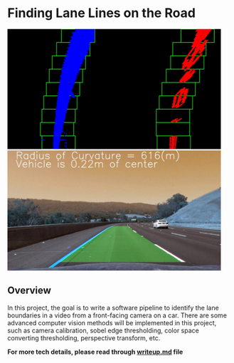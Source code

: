 # **Finding Lane Lines on the Road** 

<img src="test_images_output/test3_fit.jpg" width="480" alt="Result Image" />
<img src="test_images_output/test3.jpg" width="480" alt="Result Image" />

Overview
---

In this project, the goal is to write a software pipeline to identify the lane boundaries in a video from a front-facing camera on a car. There are some advanced computer vision methods will be implemented in this project, such as camera calibration, sobel edge thresholding, color space converting thresholding, perspective transform, etc.

**For more tech details, please read through [writeup.md](writeup.md) file**


